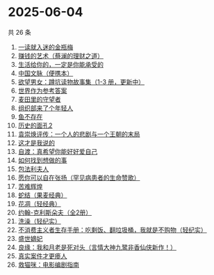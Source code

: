 # 2025-06-04

共 26 条

<!-- BEGIN WEREAD -->
<!-- 最后更新时间 2025-06-04 15:16:58 +0800 -->
1. [一读就入迷的金瓶梅](https://weread.qq.com/web/bookDetail/e6332270813ab9f7fg015328)
1. [赚钱的艺术（蔡澜的理财之道）](https://weread.qq.com/web/bookDetail/1fe32b60813ab9052g011c9e)
1. [生活给你的，一定是你能承受的](https://weread.qq.com/web/bookDetail/ef232990813ab9fadg012d10)
1. [中国文脉（便携本）](https://weread.qq.com/web/bookDetail/c5d328e05b66b4c5da34834)
1. [欲望男女：蹲坑读物故事集（1-3 册，更新中）](https://weread.qq.com/web/bookDetail/849323e0813ab9f7fg011847)
1. [世界作为参考答案](https://weread.qq.com/web/bookDetail/4d232400813ab9fb2g010557)
1. [麦田里的守望者](https://weread.qq.com/web/bookDetail/477329b071bc13ba477bc4f)
1. [组织部来了个年轻人](https://weread.qq.com/web/bookDetail/00432890813ab82d5g0124b1)
1. [鱼不存在](https://weread.qq.com/web/bookDetail/0af32760813ab798cg01135c)
1. [历史的面孔2](https://weread.qq.com/web/bookDetail/af232d00813ab78d4g010f6f)
1. [袁崇焕评传：一个人的悲剧与一个王朝的末局](https://weread.qq.com/web/bookDetail/59d32c40813ab9effg012bfb)
1. [这才是我说的](https://weread.qq.com/web/bookDetail/13e32510813ab702dg013553)
1. [自渡：真希望你能好好爱自己](https://weread.qq.com/web/bookDetail/1fb32b80813ab8764g0175d9)
1. [如何找到想做的事](https://weread.qq.com/web/bookDetail/71a32fb0813ab8de8g019cc9)
1. [包法利夫人](https://weread.qq.com/web/bookDetail/fac320a072709880fac67a9)
1. [愿你可以自在张扬（罕见病患者的生命赞歌）](https://weread.qq.com/web/bookDetail/866324f0813ab9b70g013cde)
1. [苦难辉煌](https://weread.qq.com/web/bookDetail/c5f32ac0813ab9f98g019666)
1. [蛇结（果麦经典）](https://weread.qq.com/web/bookDetail/9eb327e0813ab9e2bg015edf)
1. [花凋（轻经典）](https://weread.qq.com/web/bookDetail/3b932cf0813ab9f6cg012c8c)
1. [约翰-克利斯朵夫（全2册）](https://weread.qq.com/web/bookDetail/18e32440716787db18e612b)
1. [洗澡（轻纪实）](https://weread.qq.com/web/bookDetail/e1c326d0813ab9f15g015b64)
1. [不消费主义者生存手册：吃剩饭、翻垃圾桶，我就是不购物（轻纪实）](https://weread.qq.com/web/bookDetail/5cd323e0813ab9d10g0143af)
1. [盛世嫡妃](https://weread.qq.com/web/bookDetail/f0b326b0537d6df0bda1689)
1. [良缘：我和月老是死对头（言情大神九鹭非香仙侠新作！）](https://weread.qq.com/web/bookDetail/bc532b50813ab9f27g014dd8)
1. [真实案件才更瘆人](https://weread.qq.com/web/bookDetail/ab232020813ab9f2fg01569c)
1. [救猫咪：电影编剧指南](https://weread.qq.com/web/bookDetail/764325407230ad4c7645547)
<!-- END WEREAD -->